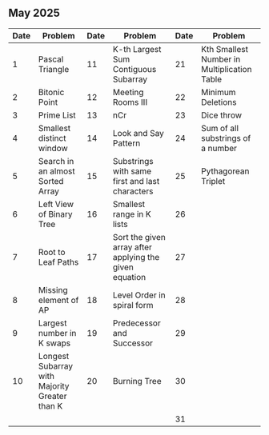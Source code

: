## May 2025

| Date | Problem                                       | Date | Problem                                                | Date | Problem                                     |
| ---- | --------------------------------------------- | ---- | ------------------------------------------------------ | ---- | ------------------------------------------- |
| 1    | Pascal Triangle                               | 11   | K-th Largest Sum Contiguous Subarray                   | 21   | Kth Smallest Number in Multiplication Table |
| 2    | Bitonic Point                                 | 12   | Meeting Rooms III                                      | 22   | Minimum Deletions                           |
| 3    | Prime List                                    | 13   | nCr                                                    | 23   | Dice throw                                  |
| 4    | Smallest distinct window                      | 14   | Look and Say Pattern                                   | 24   | Sum of all substrings of a number           |
| 5    | Search in an almost Sorted Array              | 15   | Substrings with same first and last characters         | 25   | Pythagorean Triplet                         |
| 6    | Left View of Binary Tree                      | 16   | Smallest range in K lists                              | 26   |                                             |
| 7    | Root to Leaf Paths                            | 17   | Sort the given array after applying the given equation | 27   |                                             |
| 8    | Missing element of AP                         | 18   | Level Order in spiral form                             | 28   |                                             |
| 9    | Largest number in K swaps                     | 19   | Predecessor and Successor                              | 29   |                                             |
| 10   | Longest Subarray with Majority Greater than K | 20   | Burning Tree                                           | 30   |                                             |
|      |                                               |      |                                                        | 31   |                                             |
